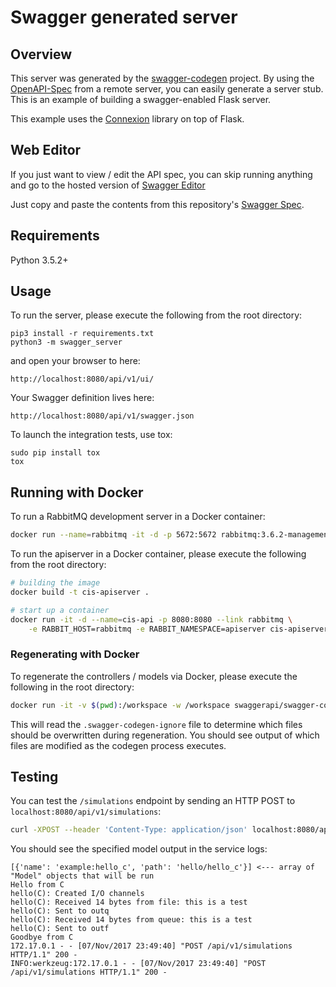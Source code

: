 # Swagger generated server

## Overview
This server was generated by the [swagger-codegen](https://github.com/swagger-api/swagger-codegen) project. By using the
[OpenAPI-Spec](https://github.com/swagger-api/swagger-core/wiki) from a remote server, you can easily generate a server stub.  This
is an example of building a swagger-enabled Flask server.

This example uses the [Connexion](https://github.com/zalando/connexion) library on top of Flask.

## Web Editor
If you just want to view / edit the API spec, you can skip running anything and go to the hosted version of [Swagger Editor](https://editor.swagger.io/)

Just copy and paste the contents from this repository's [Swagger Spec](swagger_server/swagger/swagger.yaml).

## Requirements
Python 3.5.2+

## Usage
To run the server, please execute the following from the root directory:

```
pip3 install -r requirements.txt
python3 -m swagger_server
```

and open your browser to here:

```
http://localhost:8080/api/v1/ui/
```

Your Swagger definition lives here:

```
http://localhost:8080/api/v1/swagger.json
```

To launch the integration tests, use tox:
```
sudo pip install tox
tox
```

## Running with Docker

To run a RabbitMQ development server in a Docker container:
```bash
docker run --name=rabbitmq -it -d -p 5672:5672 rabbitmq:3.6.2-management
```

To run the apiserver in a Docker container, please execute the following from the root directory:
```bash
# building the image
docker build -t cis-apiserver .

# start up a container
docker run -it -d --name=cis-api -p 8080:8080 --link rabbitmq \
    -e RABBIT_HOST=rabbitmq -e RABBIT_NAMESPACE=apiserver cis-apiserver
```

### Regenerating with Docker

To regenerate the controllers / models via Docker, please execute the following in the root directory:
```bash
docker run -it -v $(pwd):/workspace -w /workspace swaggerapi/swagger-codegen-cli generate -i ./swagger_server/swagger/swagger.yaml -l python-flask -o .
```

This will read the `.swagger-codegen-ignore` file to determine which files should
be overwritten during regeneration. You should see output of which files are
modified as the codegen process executes.

## Testing

You can test the `/simulations` endpoint by sending an HTTP POST to `localhost:8080/api/v1/simulations`:
```bash
curl -XPOST --header 'Content-Type: application/json' localhost:8080/api/v1/simulations -d '{"models":[{"name":"example:hello_c", "path":"hello/hello_c"}]}'
```

You should see the specified model output in the service logs:
```
[{'name': 'example:hello_c', 'path': 'hello/hello_c'}] <--- array of "Model" objects that will be run
Hello from C
hello(C): Created I/O channels
hello(C): Received 14 bytes from file: this is a test
hello(C): Sent to outq
hello(C): Received 14 bytes from queue: this is a test
hello(C): Sent to outf
Goodbye from C
172.17.0.1 - - [07/Nov/2017 23:49:40] "POST /api/v1/simulations HTTP/1.1" 200 -
INFO:werkzeug:172.17.0.1 - - [07/Nov/2017 23:49:40] "POST /api/v1/simulations HTTP/1.1" 200 -
```
